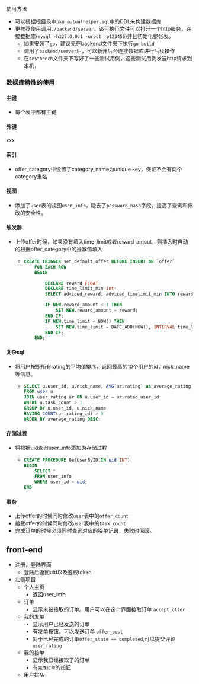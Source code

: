 使用方法
* 可以根据根目录中`pku_mutualhelper.sql`中的DDL来构建数据库
* 更推荐使用调用`./backend/server`。该可执行文件可以打开一个http服务，连接数据库(`mysql -h127.0.0.1 -uroot -p123456`)并且初始化整张表。
    * 如果安装了`go`，建议先在backend文件夹下执行`go build`
    * 调用了`backend/server`后，可以新开后台连接数据库进行后续操作
    * 在`testbench`文件夹下写好了一些测试用例，这些测试用例发送http请求到本机，



### 数据库特性的使用

#### 主键

* 每个表中都有主键

#### 外键

xxx

#### 索引

* offer_category中设置了category_name为unique key，保证不会有两个category重名

#### 视图

* 添加了`user`表的视图`user_info`，隐去了`password_hash`字段，提高了查询和修改的安全性。

#### 触发器

* 上传offer时候，如果没有填入time_limit或者reward_amout，则插入时自动的根据offer_category中的推荐值填入

  * ```sql
    CREATE TRIGGER set_default_offer BEFORE INSERT ON `offer`
    	FOR EACH ROW
    	BEGIN
    
    		DECLARE reward FLOAT;
    		DECLARE time_limit_min int;
    		SELECT adviced_reward, adviced_timelimit_min INTO reward, time_limit_min FROM offer_category WHERE category_name = NEW.category_name;
    
    		IF NEW.reward_amount < 1 THEN
    			SET NEW.reward_amount = reward;
    		END IF;
    		IF NEW.time_limit < NOW() THEN
    			SET NEW.time_limit = DATE_ADD(NOW(), INTERVAL time_limit_min MINUTE);
      		END IF;
    	END;
    ```

#### 复杂sql

* 将用户按照所有rating的平均值排序，返回最高的10个用户的id，nick_name等信息。

  * ```sql
    SELECT u.user_id, u.nick_name, AVG(ur.rating) as average_rating
    FROM user u
    JOIN user_rating ur ON u.user_id = ur.rated_user_id
    WHERE u.task_count > 1
    GROUP BY u.user_id, u.nick_name
    HAVING COUNT(ur.rating_id) > 0
    ORDER BY average_rating DESC;
    ```

#### 存储过程

* 将根据uid查询user_info添加为存储过程

  * ```sql
    CREATE PROCEDURE GetUserByID(IN uid INT)
    BEGIN
    	SELECT *
    	FROM user_info
    	WHERE user_id = uid;
    END
    ```

#### 事务 

* 上传offer的时候同时修改`user`表中的`offer_count`
* 接受offer的时候同时修改`user`表中的`task_count`
* 完成订单的时候必须同时查询对应的接单记录，失败时回滚。





## front-end

* 注册，登陆界面
    * 登陆后返回uid以及鉴权token
* 左侧项目
    * 个人主页
        * 返回user_info
    * 订单
        * 显示未被接取的订单。用户可以在这个界面接取订单 `accept_offer`
    * 我的发单
        * 显示用户已经发送的订单
        * 有发单按钮，可以发送订单 `offer_post`
        * 对于已经完成的订单`offer_state == completed`,可以提交评论 `user_rating`
    * 我的接单
        * 显示我已经接取了的订单
        * 有`完成订单`的按钮
    * 用户排名





